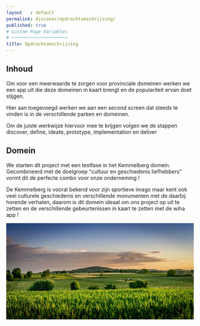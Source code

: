```yaml
---
layout   : default
permalink: discover/opdrachtomschrijving/
published: true
# Custom Page Variables
# ─────────────────────
title: Opdrachtomschrijving
---
```


## Inhoud

<p>Om voor een meerwaarde te zorgen voor provinciale domeinen werken we een app uit die deze domeinen in kaart brengt en 
de populariteit ervan doet stijgen.</p>

<p>Hier aan toegevoegd werken we aan een second screen dat steeds te vinden is in de verschillende parken en domeinen.</p>

<p>Om de juiste werkwijze hiervoor mee te krijgen volgen we de stappen discover, define, ideate, prototype, implementation en deliver</p>

## Domein

<p>We starten dit project met een testfase in het Kemmelberg domein. Gecombineerd met de doelgroep "cultuur en geschiedenis liefhebbers" vormt dit de perfecte combo voor onze onderneming !</p>

<p>De Kemmelberg is vooral bekend voor zijn sportieve imago maar kent ook veel culturele geschiedenis en verschillende monumenten met de daarbij horende verhalen, daarom is dit domein ideaal om ons project op uit te zetten en de verschillende gebeurtenissen in kaart te zetten met de wiha app !</p>

<img src="./../../assets/images/kemmel.jpg" class="introimg">

